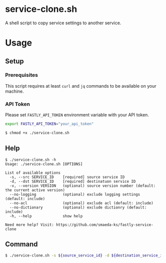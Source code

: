 # service-clone.sh
A shell script to copy service settings to another service.

# Usage

## Setup

### Prerequisites

This script requires at least `curl` and `jq` commands to be available on your machine.

### API Token

Please set `FASTLY_API_TOKEN` environment variable with your API token.

```sh
export FASTLY_API_TOKEN="your_api_token"
```

```sh
$ chmod +x ./service-clone.sh
```

## Help

```text
$ ./service-clone.sh -h
Usage: ./service-clone.sh [OPTIONS]

List of available options
  -s, --src SERVICE_ID    [required] source service ID
  -d, --dst SERVICE_ID    [required] destinatuon service ID
  -v, --version VERSION   (optional) source version number (default: the current active version)
  --no-logging            (optional) exclude logging settings (default: include)
  --no-acl                (optional) exclude acl (default: include)
  --no-dictionary         (optional) exclude dictionry (default: include)
  -h, --help              show help

Need more help? Visit: https://github.com/smaeda-ks/fastly-service-clone
```

## Command

```sh
$ ./service-clone.sh -s ${source_service_id} -d ${destination_service_id}
```
